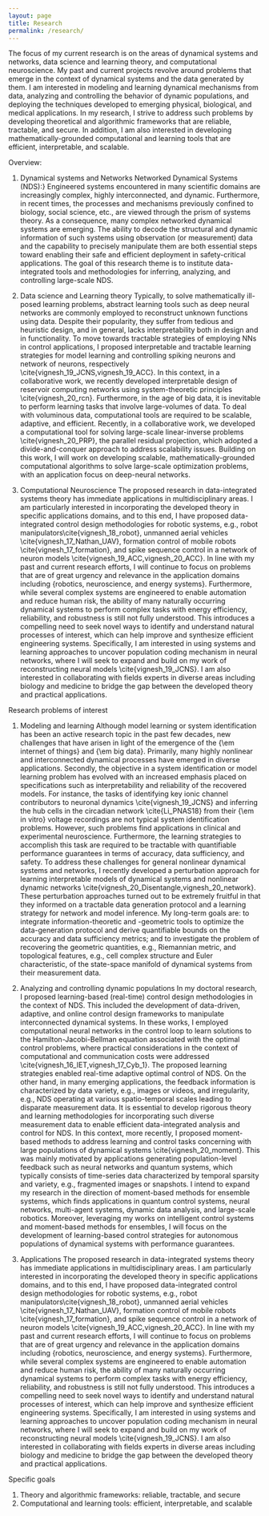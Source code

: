 ```yaml
---
layout: page
title: Research
permalink: /research/
---
```

The focus of my current research is on the areas of dynamical systems and networks, data science and learning theory, and computational neuroscience. My past and current projects revolve around problems that emerge in the context of dynamical systems and the data generated by them. I am interested in modeling and learning dynamical mechanisms from data, analyzing and controlling the behavior of dynamic populations, and deploying the techniques developed to emerging physical, biological, and medical applications. In my research, I strive to address such problems by developing theoretical and algorithmic frameworks that are reliable, tractable, and secure. In addition, I am also interested in developing mathematically-grounded computational and learning tools that are efficient, interpretable, and scalable. <!--Our interests lead to an interdisciplinary research program across boundaries of science and engineering.My past and current research efforts are concerned with problems emerging in the context of networked dynamical systems and the data generated by them. I am particularly interested in tackling commonly encountered and critical tasks, e.g., analysis, learning, and control design, that arise in the context of large-scale dynamical systems and complex networks in emerging applications across engineering, physical, and biological domains. -->

Overview:
1. Dynamical systems and Networks
   Networked Dynamical Systems (NDS):} Engineered systems encountered in many scientific domains are increasingly complex, highly interconnected, and dynamic. Furthermore, in recent times, the processes and mechanisms previously confined to biology, social science, etc., are viewed through the prism of systems theory. As a consequence, many complex networked dynamical systems are emerging. The ability to decode the structural and dynamic information of such systems using observation (or measurement) data and the capability to precisely manipulate them are both essential steps toward enabling their safe and efficient deployment in safety-critical applications. The goal of this research theme is to institute data-integrated tools and methodologies for inferring, analyzing, and controlling large-scale NDS.

2. Data science and Learning theory
   Typically, to solve mathematically ill-posed learning problems, abstract learning tools such as deep neural networks are commonly employed to reconstruct unknown functions using data. Despite their popularity, they suffer from tedious and heuristic design, and in general, lacks interpretability both in design and in functionality. To move towards tractable strategies of employing NNs in control applications, I proposed interpretable and tractable learning strategies for model learning and controlling spiking neurons and network of neurons, respectively \cite{vignesh_19_JCNS,vignesh_19_ACC}. In this context, in a collaborative work, we recently developed interpretable design of reservoir computing networks using system-theoretic principles \cite{vignesh_20_rcn}. Furthermore, in the age of big data, it is inevitable to perform learning tasks that involve large-volumes of data. To deal with voluminous data, computational tools are required to be scalable, adaptive, and efficient. Recently, in a collaborative work, we developed a computational tool for solving large-scale linear-inverse problems \cite{vignesh_20_PRP}, the parallel residual projection, which adopted a divide-and-conquer approach to address scalability issues. Building on this work, I will work on developing scalable, mathematically-grounded computational algorithms to solve large-scale optimization problems, with an application focus on deep-neural networks.

3. Computational Neuroscience
The proposed research in data-integrated systems theory has immediate applications in multidisciplinary areas. I am particularly interested in incorporating the developed theory in specific applications domains, and to this end, I have proposed data-integrated control design methodologies for robotic systems, e.g., robot manipulators\cite{vignesh_18_robot}, unmanned aerial vehicles \cite{vignesh_17_Nathan_UAV}, formation control of mobile robots \cite{vignesh_17_formation}, and 
spike sequence control in a network of neuron models \cite{vignesh_19_ACC,vignesh_20_ACC}. In line with my past and current research efforts, I will continue to focus on problems that are of great urgency and relevance in the application domains including {robotics, neuroscience, and energy systems}. 
Furthermore, while several complex systems are engineered to enable automation and reduce human risk, the ability of many naturally occurring dynamical systems to perform complex tasks with energy efficiency, reliability, and robustness is still not fully understood. This introduces a compelling need to seek novel ways to identify and understand natural processes of interest, which can help improve and synthesize efficient engineering systems. Specifically, I am interested in using systems and learning approaches to uncover population coding mechanism in neural networks, where I will seek to expand and build on my work of reconstructing neural models \cite{vignesh_19_JCNS}. I am also interested in collaborating with fields experts in diverse areas including biology and medicine to bridge the gap between the developed theory and practical applications.

Research problems of interest
1. Modeling and learning
Although model learning or system identification has been an active research topic in the past few decades, new challenges that have arisen in light of the emergence of the {\em internet of things} and {\em big data}. Primarily, many highly nonlinear and interconnected dynamical processes have emerged in diverse applications. Secondly, the objective in a system identification or model learning problem has evolved with an increased emphasis placed on specifications such as interpretability and reliability of the recovered models. For instance, the tasks of identifying key ionic channel contributors to neuronal dynamics \cite{vignesh_19_JCNS} and inferring the hub cells in the circadian network \cite{Li_PNAS18} from their {\em in vitro} voltage recordings are not typical system identification problems. However, such problems find applications in clinical and experimental neuroscience. Furthermore, the learning strategies to accomplish this task are required to be tractable with quantifiable performance guarantees in terms of accuracy, data sufficiency, and safety.   To address these challenges for general nonlinear dynamical systems and networks, I recently developed a perturbation approach for learning interpretable models of dynamical systems and nonlinear dynamic networks \cite{vignesh_20_Disentangle,vignesh_20_network}. These perturbation approaches turned out to be extremely fruitful in that they informed on a tractable data generation protocol and a learning strategy for network and model inference. My long-term goals are: to integrate information-theoretic and -geometric tools to optimize the data-generation protocol and derive quantifiable bounds on the accuracy and data sufficiency metrics; and to investigate the problem of recovering the geometric quantities, e.g., Riemannian metric, and topological features, e.g., cell complex structure and Euler characteristic, of the state-space manifold of dynamical systems from their measurement data.

2. Analyzing and controlling dynamic populations
In my doctoral research, I proposed learning-based (real-time) control design methodologies in the context of NDS. This included the development of data-driven, adaptive, and online control design frameworks to manipulate interconnected dynamical systems. In these works, I employed computational neural networks in the control loop to learn solutions to the Hamilton-Jacobi-Bellman equation associated with the optimal control problems, where practical considerations in the context of computational and communication costs were addressed \cite{vignesh_16_IET,vignesh_17_Cyb_1}. The proposed learning strategies enabled real-time adaptive optimal control of NDS. On the other hand, in many emerging applications, the feedback information is characterized by data variety, e.g., images or videos, and irregularity, e.g., NDS operating at various spatio-temporal scales leading to disparate measurement data. It is essential to develop rigorous theory and learning methodologies for incorporating such diverse measurement data to enable efficient data-integrated analysis and control for NDS. In this context, more recently, I proposed moment-based methods to address learning and control tasks concerning with large populations of dynamical systems \cite{vignesh_20_moment}. This was mainly motivated by applications generating population-level feedback such as neural networks and quantum systems, which typically consists of time-series data characterized by temporal sparsity and variety, e.g., fragmented images or snapshots. I intend to expand my research in the direction of moment-based methods for ensemble systems, which finds applications in quantum control systems, neural networks, multi-agent systems, dynamic data analysis, and large-scale robotics. Moreover, leveraging my works on intelligent control systems and moment-based methods for ensembles, I will focus on the development of learning-based control strategies for autonomous populations of dynamical systems with performance guarantees.

4. Applications
The proposed research in data-integrated systems theory has immediate applications in multidisciplinary areas. I am particularly interested in incorporating the developed theory in specific applications domains, and to this end, I have proposed data-integrated control design methodologies for robotic systems, e.g., robot manipulators\cite{vignesh_18_robot}, unmanned aerial vehicles \cite{vignesh_17_Nathan_UAV}, formation control of mobile robots \cite{vignesh_17_formation}, and 
spike sequence control in a network of neuron models \cite{vignesh_19_ACC,vignesh_20_ACC}. In line with my past and current research efforts, I will continue to focus on problems that are of great urgency and relevance in the application domains including {robotics, neuroscience, and energy systems}. 
Furthermore, while several complex systems are engineered to enable automation and reduce human risk, the ability of many naturally occurring dynamical systems to perform complex tasks with energy efficiency, reliability, and robustness is still not fully understood. This introduces a compelling need to seek novel ways to identify and understand natural processes of interest, which can help improve and synthesize efficient engineering systems. Specifically, I am interested in using systems and learning approaches to uncover population coding mechanism in neural networks, where I will seek to expand and build on my work of reconstructing neural models \cite{vignesh_19_JCNS}. I am also interested in collaborating with fields experts in diverse areas including biology and medicine to bridge the gap between the developed theory and practical applications.

Specific goals
1. Theory and algorithmic frameworks: reliable, tractable, and secure
2. Computational and learning tools: efficient, interpretable, and scalable


